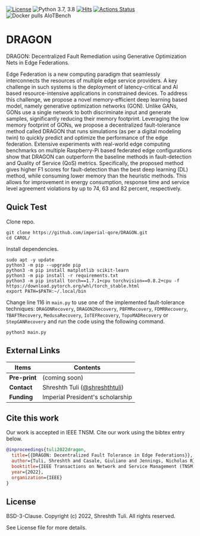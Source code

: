 [![License](https://img.shields.io/badge/License-BSD%203--Clause-red.svg)](https://github.com/imperial-qore/DRAGON/blob/master/LICENSE)
![Python 3.7, 3.8](https://img.shields.io/badge/python-3.7%20%7C%203.8-blue.svg)
[![Hits](https://hits.seeyoufarm.com/api/count/incr/badge.svg?url=https%3A%2F%2Fgithub.com%2Fimperial-qore%2FDRAGON&count_bg=%23FFC401&title_bg=%23555555&icon=&icon_color=%23E7E7E7&title=hits&edge_flat=false)](https://hits.seeyoufarm.com)
[![Actions Status](https://github.com/imperial-qore/DRAGON/workflows/AIoT-Benchmarks/badge.svg)](https://github.com/imperial-qore/DRAGON/actions)
![Docker pulls AIoTBench](https://img.shields.io/docker/pulls/shreshthtuli/aiotbench?label=docker%20pulls%3AAIoTBench)

# DRAGON

DRAGON: Decentralized Fault Remediation using Generative Optimization Nets in Edge Federations.

Edge Federation is a new computing paradigm that seamlessly interconnects the resources of multiple edge service providers.  A key challenge in such systems is the deployment of latency-critical and AI based resource-intensive applications in constrained devices. To address this challenge, we propose a novel memory-efficient deep learning based model, namely generative optimization networks (GON). Unlike GANs, GONs use a single network to both discriminate input and generate samples, significantly reducing their memory footprint. Leveraging the low memory footprint of GONs, we propose a decentralized fault-tolerance method called DRAGON that runs simulations (as per a digital modeling twin) to quickly predict and optimize the performance of the edge federation. Extensive experiments with real-world edge computing benchmarks on multiple Raspberry-Pi based federated edge configurations show that DRAGON can outperform the baseline methods in fault-detection and Quality of Service (QoS) metrics. Specifically, the proposed method gives higher F1 scores for fault-detection than the best deep learning (DL) method, while consuming lower memory than the heuristic methods. This allows for improvement in energy consumption, response time and service level agreement violations by up to 74, 63 and 82 percent, respectively. 

## Quick Test
Clone repo.
```console
git clone https://github.com/imperial-qore/DRAGON.git
cd CAROL/
```
Install dependencies.
```console
sudo apt -y update
python3 -m pip --upgrade pip
python3 -m pip install matplotlib scikit-learn
python3 -m pip install -r requirements.txt
python3 -m pip install torch==1.7.1+cpu torchvision==0.8.2+cpu -f https://download.pytorch.org/whl/torch_stable.html
export PATH=$PATH:~/.local/bin
```
Change line 116 in `main.py` to use one of the implemented fault-tolerance techniques: `DRAGONRecovery`, `DRAGON2Recovery`, `PBFMRecovery`, `FDMRRecovery`, `TBAFTRecovery`, `MedusaRecovery`, `IoTEFRecovery`, `TopoMADRecovery` or `StepGANRecovery` and run the code using the following command.
```console
python3 main.py
````

## External Links
| Items | Contents | 
| --- | --- |
| **Pre-print** | (coming soon) |
| **Contact**| Shreshth Tuli ([@shreshthtuli](https://github.com/shreshthtuli))  |
| **Funding**| Imperial President's scholarship |

## Cite this work
Our work is accepted in IEEE TNSM. Cite our work using the bibtex entry below.
```bibtex
@inproceedings{tuli2022dragon,
  title={{DRAGON: Decentralized Fault Tolerance in Edge Federations}},
  author={Tuli, Shreshth and Casale, Giuliano and Jennings, Nicholas R},
  booktitle={IEEE Transactions on Network and Service Management (TNSM)},
  year={2022},
  organization={IEEE}
}
```
## License

BSD-3-Clause. 
Copyright (c) 2022, Shreshth Tuli.
All rights reserved.

See License file for more details.
